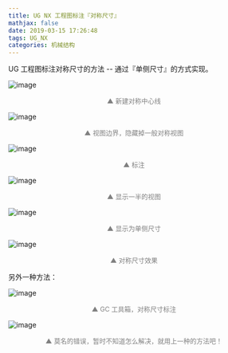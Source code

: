 ```yaml
---
title: UG NX 工程图标注『对称尺寸』
mathjax: false
date: 2019-03-15 17:26:48
tags: UG_NX
categories: 机械结构
---
```


UG 工程图标注对称尺寸的方法 -- 通过『单侧尺寸』的方式实现。

<!--more-->

![image](http://image.huvjie.com/190315-01_img01.jpg)
<div style="font-size:13px;color:gray;text-align:center">▲ 新建对称中心线</div>

![image](http://image.huvjie.com/190315-01_img02.jpg)
<div style="font-size:13px;color:gray;text-align:center">▲ 视图边界，隐藏掉一般对称视图</div>

![image](http://image.huvjie.com/190315-01_img03.jpg)
<div style="font-size:13px;color:gray;text-align:center">▲ 标注</div>

![image](http://image.huvjie.com/190315-01_img04.jpg)
<div style="font-size:13px;color:gray;text-align:center">▲ 显示一半的视图</div>

![image](http://image.huvjie.com/190315-01_img05.jpg)
<div style="font-size:13px;color:gray;text-align:center">▲ 显示为单侧尺寸</div>

![image](http://image.huvjie.com/190315-01_img06.jpg)
<div style="font-size:13px;color:gray;text-align:center">▲ 对称尺寸效果</div>

另外一种方法：

![image](http://image.huvjie.com/190315-01_img07.jpg)
<div style="font-size:13px;color:gray;text-align:center">▲  GC 工具箱，对称尺寸标注</div>

![image](http://image.huvjie.com/190315-01_img08.jpg)
<div style="font-size:13px;color:gray;text-align:center">▲ 莫名的错误，暂时不知道怎么解决，就用上一种的方法吧！</div>


